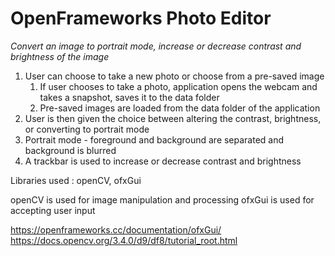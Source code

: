 # OpenFrameworks Photo Editor

*Convert an image to portrait mode, increase or decrease contrast and brightness of the image*

1. User can choose to take a new photo or choose from a pre-saved image
	1. If user chooses to take a photo, application opens the webcam and takes a snapshot, saves it to the data folder
	2. Pre-saved images are loaded from the data folder of the application
3. User is then given the choice between altering the contrast, brightness, or converting to portrait mode
4. Portrait mode - foreground and background are separated and background is blurred
5. A trackbar is used to increase or decrease contrast and brightness


Libraries used : openCV, ofxGui

openCV is used for image manipulation and processing
ofxGui is used for accepting user input

https://openframeworks.cc/documentation/ofxGui/
https://docs.opencv.org/3.4.0/d9/df8/tutorial_root.html